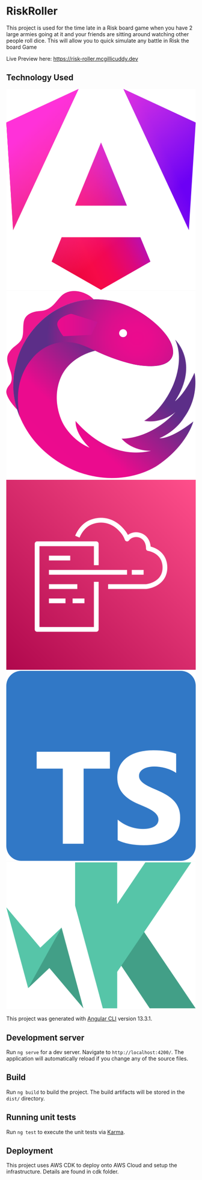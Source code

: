 # RiskRoller

This project is used for the time late in a Risk board game when you have 2 large armies going at it and your friends are sitting around watching other people roll dice. This will allow you to quick simulate any battle in Risk the board Game

Live Preview here:
https://risk-roller.mcgillicuddy.dev

## Technology Used

![Angular](./tech_used/angular-icon.svg)
![RxJS](./tech_used/reactivex.svg)
![AWS CDK](./tech_used/aws-cloudformation.svg)
![TypeScript](./tech_used/typescript-icon.svg)
![Karama](./tech_used/karma.svg)

This project was generated with [Angular CLI](https://github.com/angular/angular-cli) version 13.3.1.

## Development server

Run `ng serve` for a dev server. Navigate to `http://localhost:4200/`. The application will automatically reload if you change any of the source files.

## Build

Run `ng build` to build the project. The build artifacts will be stored in the `dist/` directory.

## Running unit tests

Run `ng test` to execute the unit tests via [Karma](https://karma-runner.github.io).

## Deployment

This project uses AWS CDK to deploy onto AWS Cloud and setup the infrastructure. Details are found in cdk folder.
